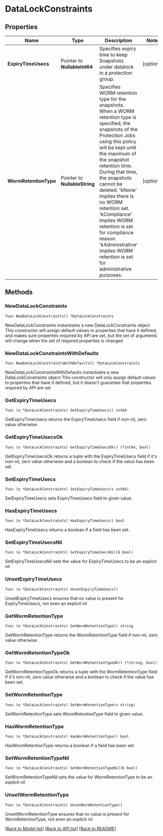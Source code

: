 # DataLockConstraints

## Properties

Name | Type | Description | Notes
------------ | ------------- | ------------- | -------------
**ExpiryTimeUsecs** | Pointer to **NullableInt64** | Specifies expiry time to keep Snapshots under datalock in a protection group. | [optional] 
**WormRetentionType** | Pointer to **NullableString** | Specifies WORM retention type for the snapshots. When a WORM retention type is specified, the snapshots of the Protection Jobs using this policy will be kept until the maximum of the snapshot retention time. During that time, the snapshots cannot be deleted. &#39;kNone&#39; implies there is no WORM retention set. &#39;kCompliance&#39; implies WORM retention is set for compliance reason. &#39;kAdministrative&#39; implies WORM retention is set for administrative purposes. | [optional] 

## Methods

### NewDataLockConstraints

`func NewDataLockConstraints() *DataLockConstraints`

NewDataLockConstraints instantiates a new DataLockConstraints object
This constructor will assign default values to properties that have it defined,
and makes sure properties required by API are set, but the set of arguments
will change when the set of required properties is changed

### NewDataLockConstraintsWithDefaults

`func NewDataLockConstraintsWithDefaults() *DataLockConstraints`

NewDataLockConstraintsWithDefaults instantiates a new DataLockConstraints object
This constructor will only assign default values to properties that have it defined,
but it doesn't guarantee that properties required by API are set

### GetExpiryTimeUsecs

`func (o *DataLockConstraints) GetExpiryTimeUsecs() int64`

GetExpiryTimeUsecs returns the ExpiryTimeUsecs field if non-nil, zero value otherwise.

### GetExpiryTimeUsecsOk

`func (o *DataLockConstraints) GetExpiryTimeUsecsOk() (*int64, bool)`

GetExpiryTimeUsecsOk returns a tuple with the ExpiryTimeUsecs field if it's non-nil, zero value otherwise
and a boolean to check if the value has been set.

### SetExpiryTimeUsecs

`func (o *DataLockConstraints) SetExpiryTimeUsecs(v int64)`

SetExpiryTimeUsecs sets ExpiryTimeUsecs field to given value.

### HasExpiryTimeUsecs

`func (o *DataLockConstraints) HasExpiryTimeUsecs() bool`

HasExpiryTimeUsecs returns a boolean if a field has been set.

### SetExpiryTimeUsecsNil

`func (o *DataLockConstraints) SetExpiryTimeUsecsNil(b bool)`

 SetExpiryTimeUsecsNil sets the value for ExpiryTimeUsecs to be an explicit nil

### UnsetExpiryTimeUsecs
`func (o *DataLockConstraints) UnsetExpiryTimeUsecs()`

UnsetExpiryTimeUsecs ensures that no value is present for ExpiryTimeUsecs, not even an explicit nil
### GetWormRetentionType

`func (o *DataLockConstraints) GetWormRetentionType() string`

GetWormRetentionType returns the WormRetentionType field if non-nil, zero value otherwise.

### GetWormRetentionTypeOk

`func (o *DataLockConstraints) GetWormRetentionTypeOk() (*string, bool)`

GetWormRetentionTypeOk returns a tuple with the WormRetentionType field if it's non-nil, zero value otherwise
and a boolean to check if the value has been set.

### SetWormRetentionType

`func (o *DataLockConstraints) SetWormRetentionType(v string)`

SetWormRetentionType sets WormRetentionType field to given value.

### HasWormRetentionType

`func (o *DataLockConstraints) HasWormRetentionType() bool`

HasWormRetentionType returns a boolean if a field has been set.

### SetWormRetentionTypeNil

`func (o *DataLockConstraints) SetWormRetentionTypeNil(b bool)`

 SetWormRetentionTypeNil sets the value for WormRetentionType to be an explicit nil

### UnsetWormRetentionType
`func (o *DataLockConstraints) UnsetWormRetentionType()`

UnsetWormRetentionType ensures that no value is present for WormRetentionType, not even an explicit nil

[[Back to Model list]](../README.md#documentation-for-models) [[Back to API list]](../README.md#documentation-for-api-endpoints) [[Back to README]](../README.md)


